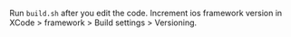 Run `build.sh` after you edit the code.
Increment ios framework version in XCode > framework > Build settings > Versioning.

